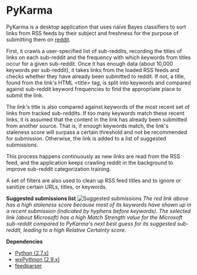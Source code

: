 PyKarma
=======

PyKarma is a desktop application that uses naïve Bayes classifiers to sort links from RSS feeds by their subject and freshness for the purpose of submitting them on [reddit](http://reddit.com).

First, it crawls a user-specified list of sub-reddits, recording the titles of links on each sub-reddit and the frequency with which keywords from titles occur for a given sub-reddit. Once it has enough data (about 10,000 keywords per sub-reddit), it takes links from the loaded RSS feeds and checks whether they have already been submitted to reddit. If not, a title, found from the link's HTML \<title\> tag, is split into keywords and compared against sub-reddit keyword frequencies to find the appropriate place to submit the link.

The link's title is also compared against keywords of the most recent set of links from tracked sub-reddits. If too many keywords match these recent links, it is assumed that the content in the link has already been submitted from another source. That is, if enough keywords match, the link's staleness score will surpass a certain threshold and not be recommended for submission. Otherwise, the link is added to a list of suggested submissions.

This process happens continuously as new links are read from the RSS feed, and the application keeps crawling reddit in the background to improve sub-reddit categorization training.

A set of filters are also used to clean up RSS feed titles and to ignore or sanitize certain URLs, titles, or keywords.

**Suggested submissions list**
![Suggested submissions](http://i.imgur.com/JQP37xc.png)
*The red link above has a high staleness score because most of its keywords have shown up in a recent submission (indicated by hyphens before keywords). The selected link (about Microsoft) has a high Match Strength value for the Microsoft sub-reddit compared to PyKarma's next best guess for its suggested sub-reddit, leading to a high Relative Certainty score.*

**Dependencies**
* [Python (2.7.x)](http://python.org/download/)
* [wxPythnon (2.9.x)](http://www.wxpython.org/download.php)
* [feedparser](https://pypi.python.org/pypi/feedparser)
